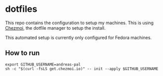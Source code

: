 # dotfiles

This repo contains the configuration to setup my machines. This is using [Chezmoi](https://chezmoi.io), the dotfile manager to setup the install.

This automated setup is currently only configured for Fedora machines.

## How to run

```shell
export GITHUB_USERNAME=andreas-pal
sh -c "$(curl -fsLS get.chezmoi.io)" -- init --apply $GITHUB_USERNAME
```
